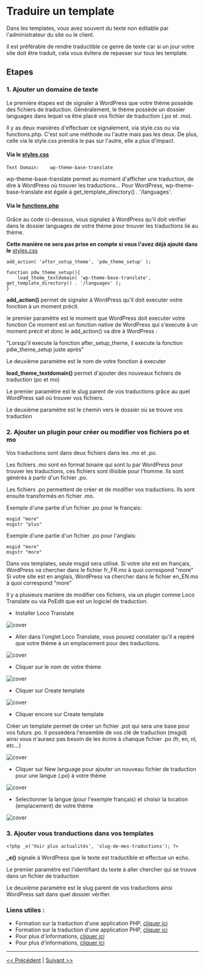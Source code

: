 # Traduire un template

Dans les templates, vous avez souvent du texte non éditable par l'administrateur du site ou le client.

Il est préférable de rendre traductible ce genre de texte car si un jour votre site doit être traduit, cela vous évitera de repasser sur tous les template.

## Etapes

### 1. Ajouter un domaine de texte

Le première étapes est de signaler à WordPress que votre thème possède des fichiers de traduction.
Généralement, le thème possède un dossier languages dans lequel va être placé vos fichier de traduction (.po et .mo).
 
Il y as deux manières d'effectuer ce signalement, via style.css ou via functions.php. 
C'est soit une méthode ou l'autre mais pas les deux.
De plus, celle via le style.css prendra le pas sur l'autre, elle a plus d'impact.

#### Via le [styles.css](style.css)

```
Text Domain:    wp-theme-base-translate
```

wp-theme-base-translate permet au moment d'afficher une traduction, de dire à WordPress où trouver les traductions...
Pour WordPress, wp-theme-base-translate est égale à get_template_directory() . '/languages'.

#### Via le [functions.php](functions.php)

Grâce au code ci-dessous, vous signalez à WordPress qu'il doit vérifier dans le dossier 
languages de votre thème pour trouver les traductions lié au thème.

**Cette manière ne sera pas prise en compte si vous l'avez déjà ajouté dans le** [styles.css](style.css)

```
add_action( 'after_setup_theme', 'pdw_theme_setup' );

function pdw_theme_setup(){
    load_theme_textdomain( 'wp-theme-base-translate', get_template_directory() . '/languages' );
}
```

**add_action()** permet de signaler à WordPress qu'il doit executer votre fonction à un moment précit.

le premier paramètre est le moment que WordPress doit executer votre fonction
Ce moment est un fonction native de WordPress qui s'execute à un moment précit et donc le add_action() va dire à WordPress :

"Lorsqu'il execute la fonction after_setup_theme, il execute la fonction pdw_theme_setup juste après"

Le deuxième paramètre est le nom de votre fonction à executer

**load_theme_textdomain()** permet d'ajouter des nouveaux fichiers de traduction (po et mo)


Le premier paramètre est le slug parent de vos traductions grâce au quel WordPress sait où trouver vos fichiers.

Le deuxième paramètre est le chemin vers le dossier où se trouve vos traduction


### 2. Ajouter un plugin pour créer ou modifier vos fichiers po et mo

Vos traductions sont dans deux fichiers dans les .mo et .po.

Les fichiers .mo sont en format binaire qui sont lu par WordPress pour trouver les traductions, ces fichiers sont illisible pour l'homme. 
Ils sont générés à partir d'un fichier .po.

Les fichiers .po permettent de créer et de modifier vos traductions.
Ils sont ensuite transformés en fichier .mo.

Exemple d'une partie d'un fichier .po pour le français:

```
msgid "more"
msgstr "plus"
```

Exemple d'une partie d'un fichier .po pour l'anglais:

```
msgid "more"
msgstr "more"
```

Dans vos templates, seule msgid sera utilisé.
Si votre site est en français, WordPress va chercher dans le fichier fr_FR.mo à quoi correspond "more"
Si votre site est en anglais, WordPress va chercher dans le fichier en_EN.mo à quoi correspond "more"


Il y a plusieurs manière de modifier ces fichiers, via un plugin comme Loco Translate ou via PoEdit que est un logiciel de traduction.

- Installer Loco Translate

![cover](https://github.com/BloomPhilippe/wp-base-theme/blob/master/images/trad-1.png)

- Aller dans l'onglet Loco Translate, vous pouvez constater qu'il a repéré que votre thème à un emplacement pour des traductions.

![cover](https://github.com/BloomPhilippe/wp-base-theme/blob/master/images/trad-2.png)

- Cliquer sur le nom de votre thème

![cover](https://github.com/BloomPhilippe/wp-base-theme/blob/master/images/trad-3.png)

- Cliquer sur Create template

![cover](https://github.com/BloomPhilippe/wp-base-theme/blob/master/images/trad-5.png)

- Cliquer encore sur Create template

Créer un template permet de créer un fichier .pot qui sera une base pour vos futurs .po.
Il possèdera l'ensemble de vos clé de traduction (msgid) ainsi vous n'auraez pas besoin de les écrire à chanque fichier .po (fr, en, nl, etc...)

![cover](https://github.com/BloomPhilippe/wp-base-theme/blob/master/images/trad-6.png)


- Cliquer sur New language pour ajouter un nouveau fichier de traduction pour une langue (.po) à votre thème

![cover](https://github.com/BloomPhilippe/wp-base-theme/blob/master/images/trad-4.png)

- Selectionner la langue (pour l'exemple français) et choisir la location (emplacement) de votre thème

![cover](https://github.com/BloomPhilippe/wp-base-theme/blob/master/images/trad-7.png)




### 3. Ajouter vous tranductions dans vos templates

```
<?php _e('Voir plus actualités', 'slug-de-mes-traductions'); ?>
```

**_e()** signale à WordPress que le texte est traductible et effectue un echo.

Le premier paramètre est l'identifiant du texte à aller chercher qui se trouve dans un fichier de traduction

Le deuxième paramètre est le slug parent de vos traductions ainsi WordPress sait dans quel dossier vérifier.


### Liens utiles : 

- Formation sur la traduction d'une application PHP, [cliquer ici](https://www.grafikart.fr/tutoriels/php/internationaliser-site-gettext-104)
- Formation sur la traduction d'une application PHP, [cliquer ici](http://tassedecafe.org/fr/internationaliser-site-web-php-gettext-2878)
- Pour plus d'informations, [cliquer ici](http://blog.nalis.fr/?post/2011/02/08/traduction-et-multilinguisme-d-un-site-web-%3A-Gettext-et-poedit-tutoriel-et-exemple)
- Pour plus d'informations, [cliquer ici](https://developer.wordpress.org/themes/functionality/localization/)


---

[<< Précédent](menu.md) | [Suivant >>](widget.md)